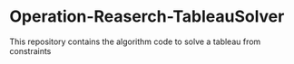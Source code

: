 # Operation-Reaserch-TableauSolver
This repository contains the algorithm code to solve a tableau from constraints
